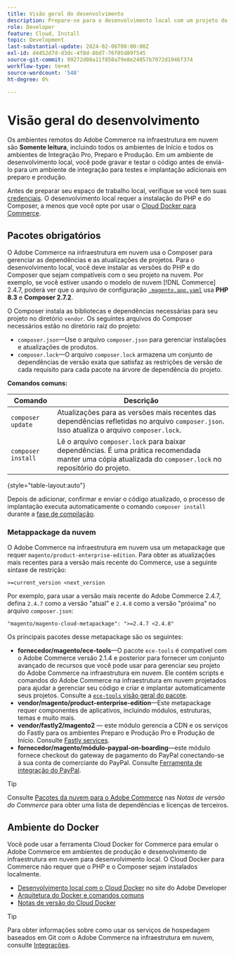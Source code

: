 ```yaml
---
title: Visão geral do desenvolvimento
description: Prepare-se para o desenvolvimento local com um projeto do Adobe Commerce na infraestrutura em nuvem.
role: Developer
feature: Cloud, Install
topic: Development
last-substantial-update: 2024-02-06T00:00:00Z
exl-id: d4452d7d-d3dc-4f8d-8bd7-76f05d89f545
source-git-commit: 99272d08a11f850a79e8e24857b7072d1946f374
workflow-type: tm+mt
source-wordcount: '548'
ht-degree: 0%

---
```


# Visão geral do desenvolvimento

Os ambientes remotos do Adobe Commerce na infraestrutura em nuvem são **Somente leitura**, incluindo todos os ambientes de Início e todos os ambientes de Integração Pro, Preparo e Produção. Em um ambiente de desenvolvimento local, você pode gravar e testar o código antes de enviá-lo para um ambiente de integração para testes e implantação adicionais em preparo e produção.

Antes de preparar seu espaço de trabalho local, verifique se você tem suas [credenciais](../../get-started/prepare-workspace.md). O desenvolvimento local requer a instalação do PHP e do Composer, a menos que você opte por usar o [Cloud Docker para Commerce](#docker-environment).

## Pacotes obrigatórios

O Adobe Commerce na infraestrutura em nuvem usa o Composer para gerenciar as dependências e as atualizações de projetos. Para o desenvolvimento local, você deve instalar as versões do PHP e do Composer que sejam compatíveis com o seu projeto na nuvem. Por exemplo, se você estiver usando o modelo de nuvem [!DNL Commerce] 2.4.7, poderá ver que o arquivo de configuração [`.magento.app.yaml`](https://github.com/magento/magento-cloud/blob/2.4.7/.magento.app.yaml) usa **PHP 8.3** e **Composer 2.7.2**.

O Composer instala as bibliotecas e dependências necessárias para seu projeto no diretório `vendor`. Os seguintes arquivos do Composer necessários estão no diretório raiz do projeto:

- `composer.json`—Use o arquivo `composer.json` para gerenciar instalações e atualizações de produtos.
- `composer.lock`—O arquivo `composer.lock` armazena um conjunto de dependências de versão exata que satisfaz as restrições de versão de cada requisito para cada pacote na árvore de dependência do projeto.

**Comandos comuns:**

| Comando | Descrição |
|--------------------|----------------------------------------------------------------------------------------------------------------------------------------------------------|
| `composer update` | Atualizações para as versões mais recentes das dependências refletidas no arquivo `composer.json`. Isso atualiza o arquivo `composer.lock`. |
| `composer install` | Lê o arquivo `composer.lock` para baixar dependências. É uma prática recomendada manter uma cópia atualizada do `composer.lock` no repositório do projeto. |

{style="table-layout:auto"}

Depois de adicionar, confirmar e enviar o código atualizado, o processo de implantação executa automaticamente o comando `composer install` durante a [fase de compilação](../deploy/process.md#build-phase-build-phase).

### Metappackage da nuvem

O Adobe Commerce na infraestrutura em nuvem usa um metapackage que requer `magento/product-enterprise-edition`. Para obter as atualizações mais recentes para a versão mais recente do Commerce, use a seguinte sintaxe de restrição:

```text
>=current_version <next_version
```

Por exemplo, para usar a versão mais recente do Adobe Commerce 2.4.7, defina `2.4.7` como a versão &quot;atual&quot; e `2.4.8` como a versão &quot;próxima&quot; no arquivo `composer.json`:

```text
"magento/magento-cloud-metapackage": ">=2.4.7 <2.4.8"
```

Os principais pacotes desse metapackage são os seguintes:

- **fornecedor/magento/ece-tools**—O pacote `ece-tools` é compatível com o Adobe Commerce versão 2.1.4 e posterior para fornecer um conjunto avançado de recursos que você pode usar para gerenciar seu projeto do Adobe Commerce na infraestrutura em nuvem. Ele contém scripts e comandos do Adobe Commerce na infraestrutura em nuvem projetados para ajudar a gerenciar seu código e criar e implantar automaticamente seus projetos. Consulte a [`ece-tools` visão geral do pacote](../dev-tools/package-overview.md).
- **vendor/magento/product-enterprise-edition**—Este metapackage requer componentes de aplicativos, incluindo módulos, estruturas, temas e muito mais.
- **vendor/fastly2/magento2** — este módulo gerencia a CDN e os serviços do Fastly para os ambientes Preparo e Produção Pro e Produção de Início. Consulte [Fastly services](/help/cloud-guide/cdn/fastly.md#fastly-cdn-module-for-magento-2).
- **fornecedor/magento/módulo-paypal-on-boarding**—este módulo fornece checkout do gateway de pagamento do PayPal conectando-se à sua conta de comerciante do PayPal. Consulte [Ferramenta de integração do PayPal](../store/paypal.md).

>[!TIP]
>
>Consulte [Pacotes da nuvem para o Adobe Commerce](/help/cloud-guide/release-notes/cloud-packages.md) nas _Notas de versão do Commerce_ para obter uma lista de dependências e licenças de terceiros.

## Ambiente do Docker

Você pode usar a ferramenta Cloud Docker for Commerce para emular o Adobe Commerce em ambientes de produção e desenvolvimento de infraestrutura em nuvem para desenvolvimento local. O Cloud Docker para Commerce não requer que o PHP e o Composer sejam instalados localmente.

- [Desenvolvimento local com o Cloud Docker](https://developer.adobe.com/commerce/cloud-tools/docker/setup/) no site do Adobe Developer
- [Arquitetura do Docker e comandos comuns](../dev-tools/cloud-docker.md)
- [Notas de versão do Cloud Docker](../release-notes/cloud-docker.md)

>[!TIP]
>
>Para obter informações sobre como usar os serviços de hospedagem baseados em Git com o Adobe Commerce na infraestrutura em nuvem, consulte [Integrações](../integrations/overview.md).
